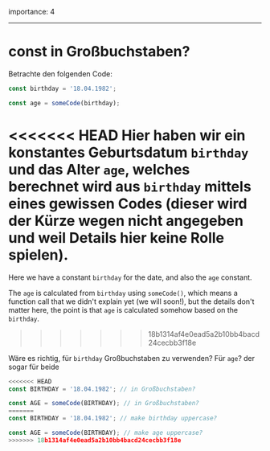 importance: 4

---

# const in Großbuchstaben?

Betrachte den folgenden Code:

```js
const birthday = '18.04.1982';

const age = someCode(birthday);
```

<<<<<<< HEAD
Hier haben wir ein konstantes Geburtsdatum `birthday` und das Alter `age`, welches berechnet wird aus `birthday` mittels eines gewissen Codes (dieser wird der Kürze wegen  nicht angegeben und weil Details hier keine Rolle spielen).
=======
Here we have a constant `birthday` for the date, and also the `age` constant.

The `age` is calculated from `birthday` using `someCode()`, which means a function call that we didn't explain yet (we will soon!), but the details don't matter here, the point is that `age` is calculated somehow based on the `birthday`.
>>>>>>> 18b1314af4e0ead5a2b10bb4bacd24cecbb3f18e

Wäre es richtig, für `birthday` Großbuchstaben zu verwenden? Für `age`? der sogar für beide

```js
<<<<<<< HEAD
const BIRTHDAY = '18.04.1982'; // in Großbuchstaben?

const AGE = someCode(BIRTHDAY); // in Großbuchstaben?
=======
const BIRTHDAY = '18.04.1982'; // make birthday uppercase?

const AGE = someCode(BIRTHDAY); // make age uppercase?
>>>>>>> 18b1314af4e0ead5a2b10bb4bacd24cecbb3f18e
```
